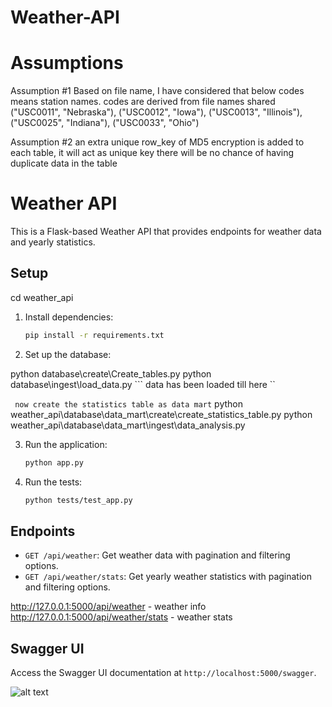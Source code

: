 # Weather-API
# Assumptions

Assumption #1
Based on file name, I have considered that below codes means station names. codes are derived from file names shared 
("USC0011", "Nebraska"),
("USC0012", "Iowa"),
("USC0013", "Illinois"),
("USC0025", "Indiana"),
("USC0033", "Ohio")

Assumption #2 an extra unique row_key of MD5 encryption is added to each table, it will act as unique key
there will be no chance of having duplicate data in the table


# Weather API

This is a Flask-based Weather API that provides endpoints for weather data and yearly statistics.

## Setup
cd weather_api
1. Install dependencies:
    ```sh
    pip install -r requirements.txt
    ```

2. Set up the database:

python database\create\Create_tables.py
python database\ingest\load_data.py
``` data has been loaded till here ``

``` now create the statistics table as data mart```
python weather_api\database\data_mart\create\create_statistics_table.py
python weather_api\database\data_mart\ingest\data_analysis.py


3. Run the application:
    ```sh
    python app.py
    ```

4. Run the tests:
    ```sh
    python tests/test_app.py
    ```

## Endpoints

- `GET /api/weather`: Get weather data with pagination and filtering options.
- `GET /api/weather/stats`: Get yearly weather statistics with pagination and filtering options.

http://127.0.0.1:5000/api/weather - weather info
http://127.0.0.1:5000/api/weather/stats - weather stats
## Swagger UI

Access the Swagger UI documentation at `http://localhost:5000/swagger`.

![alt text](image.png)
